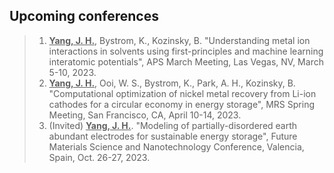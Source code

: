 ## Upcoming conferences

> 1. <u>**Yang, J. H.**</u>, Bystrom, K., Kozinsky, B. "Understanding metal ion interactions in solvents using first-principles and machine learning interatomic potentials", APS March Meeting, Las Vegas, NV, March 5-10, 2023.
> 2. <u>**Yang, J. H.**</u>, Ooi, W. S., Bystrom, K., Park, A. H., Kozinsky, B. "Computational optimization of nickel metal recovery from Li-ion cathodes for a circular economy in energy storage", MRS Spring Meeting, San Francisco, CA, April 10-14, 2023. 
> 3. (Invited) <u>**Yang, J. H.**</u>. "Modeling of partially-disordered earth abundant electrodes for sustainable energy storage", Future Materials Science and Nanotechnology Conference, Valencia, Spain, Oct. 26-27, 2023. 